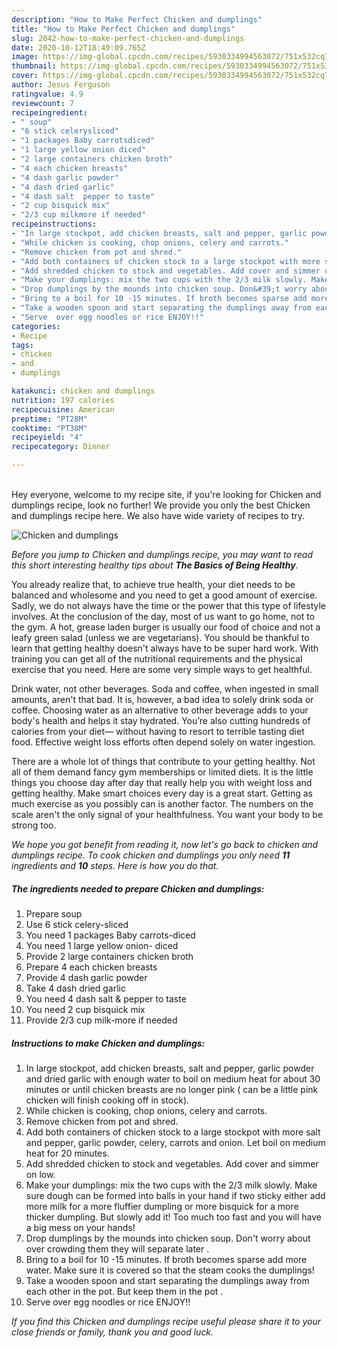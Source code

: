 ```yaml
---
description: "How to Make Perfect Chicken and dumplings"
title: "How to Make Perfect Chicken and dumplings"
slug: 2042-how-to-make-perfect-chicken-and-dumplings
date: 2020-10-12T18:49:09.765Z
image: https://img-global.cpcdn.com/recipes/5930334994563072/751x532cq70/chicken-and-dumplings-recipe-main-photo.jpg
thumbnail: https://img-global.cpcdn.com/recipes/5930334994563072/751x532cq70/chicken-and-dumplings-recipe-main-photo.jpg
cover: https://img-global.cpcdn.com/recipes/5930334994563072/751x532cq70/chicken-and-dumplings-recipe-main-photo.jpg
author: Jesus Ferguson
ratingvalue: 4.9
reviewcount: 7
recipeingredient:
- " soup"
- "6 stick celerysliced"
- "1 packages Baby carrotsdiced"
- "1 large yellow onion diced"
- "2 large containers chicken broth"
- "4 each chicken breasts"
- "4 dash garlic powder"
- "4 dash dried garlic"
- "4 dash salt  pepper to taste"
- "2 cup bisquick mix"
- "2/3 cup milkmore if needed"
recipeinstructions:
- "In large stockpot, add chicken breasts, salt and pepper, garlic powder and dried garlic with enough water to boil on medium heat for about 30 minutes or until chicken breasts are no longer pink ( can be a little pink chicken will finish cooking off in stock)."
- "While chicken is cooking, chop onions, celery and carrots."
- "Remove chicken from pot and shred."
- "Add both containers of chicken stock to a large stockpot with more salt and pepper, garlic powder, celery, carrots and onion. Let boil on medium heat for 20 minutes."
- "Add shredded chicken to stock and vegetables. Add cover and simmer on low."
- "Make your dumplings: mix the two cups with the 2/3 milk slowly. Make sure dough can be formed into balls in your hand if two sticky either add more milk for a more fluffier dumpling or more bisquick for a more thicker dumpling. But slowly add it! Too much too fast and you will have a big mess on your hands!"
- "Drop dumplings by the mounds into chicken soup. Don&#39;t worry about over crowding them they will separate later ."
- "Bring to a boil for 10 -15 minutes. If broth becomes sparse add more water. Make sure it is covered so that the steam cooks the dumplings!"
- "Take a wooden spoon and start separating the dumplings away from each other in the pot. But keep them in the pot ."
- "Serve  over egg noodles or rice ENJOY!!"
categories:
- Recipe
tags:
- chicken
- and
- dumplings

katakunci: chicken and dumplings 
nutrition: 197 calories
recipecuisine: American
preptime: "PT28M"
cooktime: "PT38M"
recipeyield: "4"
recipecategory: Dinner

---
```

<br>
Hey everyone, welcome to my recipe site, if you're looking for Chicken and dumplings recipe, look no further! We provide you only the best Chicken and dumplings recipe here. We also have wide variety of recipes to try.
<br>


![Chicken and dumplings](https://img-global.cpcdn.com/recipes/5930334994563072/751x532cq70/chicken-and-dumplings-recipe-main-photo.jpg)

<i>Before you jump to Chicken and dumplings recipe, you may want to read this short interesting healthy tips about <strong>The Basics of Being Healthy</strong>.</i>

You already realize that, to achieve true health, your diet needs to be balanced and wholesome and you need to get a good amount of exercise. Sadly, we do not always have the time or the power that this type of lifestyle involves. At the conclusion of the day, most of us want to go home, not to the gym. A hot, grease laden burger is usually our food of choice and not a leafy green salad (unless we are vegetarians). You should be thankful to learn that getting healthy doesn't always have to be super hard work. With training you can get all of the nutritional requirements and the physical exercise that you need. Here are some very simple ways to get healthful.

Drink water, not other beverages. Soda and coffee, when ingested in small amounts, aren't that bad. It is, however, a bad idea to solely drink soda or coffee. Choosing water as an alternative to other beverage adds to your body's health and helps it stay hydrated. You’re also cutting hundreds of calories from your diet— without having to resort to terrible tasting diet food. Effective weight loss efforts often depend solely on water ingestion.

There are a whole lot of things that contribute to your getting healthy. Not all of them demand fancy gym memberships or limited diets. It is the little things you choose day after day that really help you with weight loss and getting healthy. Make smart choices every day is a great start. Getting as much exercise as you possibly can is another factor. The numbers on the scale aren't the only signal of your healthfulness. You want your body to be strong too. 


<i>We hope you got benefit from reading it, now let's go back to chicken and dumplings recipe. To cook chicken and dumplings you only need <strong>11</strong> ingredients and <strong>10</strong> steps. Here is how you do that.
</i>

##### The ingredients needed to prepare Chicken and dumplings:

1. Prepare  soup
1. Use 6 stick celery-sliced
1. You need 1 packages Baby carrots-diced
1. You need 1 large yellow onion- diced
1. Provide 2 large containers chicken broth
1. Prepare 4 each chicken breasts
1. Provide 4 dash garlic powder
1. Take 4 dash dried garlic
1. You need 4 dash salt &amp; pepper to taste
1. You need 2 cup bisquick mix
1. Provide 2/3 cup milk-more if needed


##### Instructions to make Chicken and dumplings:

1. In large stockpot, add chicken breasts, salt and pepper, garlic powder and dried garlic with enough water to boil on medium heat for about 30 minutes or until chicken breasts are no longer pink ( can be a little pink chicken will finish cooking off in stock).
1. While chicken is cooking, chop onions, celery and carrots.
1. Remove chicken from pot and shred.
1. Add both containers of chicken stock to a large stockpot with more salt and pepper, garlic powder, celery, carrots and onion. Let boil on medium heat for 20 minutes.
1. Add shredded chicken to stock and vegetables. Add cover and simmer on low.
1. Make your dumplings: mix the two cups with the 2/3 milk slowly. Make sure dough can be formed into balls in your hand if two sticky either add more milk for a more fluffier dumpling or more bisquick for a more thicker dumpling. But slowly add it! Too much too fast and you will have a big mess on your hands!
1. Drop dumplings by the mounds into chicken soup. Don&#39;t worry about over crowding them they will separate later .
1. Bring to a boil for 10 -15 minutes. If broth becomes sparse add more water. Make sure it is covered so that the steam cooks the dumplings!
1. Take a wooden spoon and start separating the dumplings away from each other in the pot. But keep them in the pot .
1. Serve  over egg noodles or rice ENJOY!!


<i>If you find this Chicken and dumplings recipe useful please share it to your close friends or family, thank you and good luck.</i>
